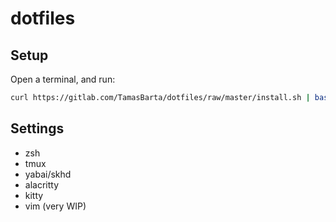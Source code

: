 # dotfiles

## Setup

Open a terminal, and run:

```sh
curl https://gitlab.com/TamasBarta/dotfiles/raw/master/install.sh | bash
```

## Settings

- zsh
- tmux
- yabai/skhd
- alacritty
- kitty
- vim (very WIP)
